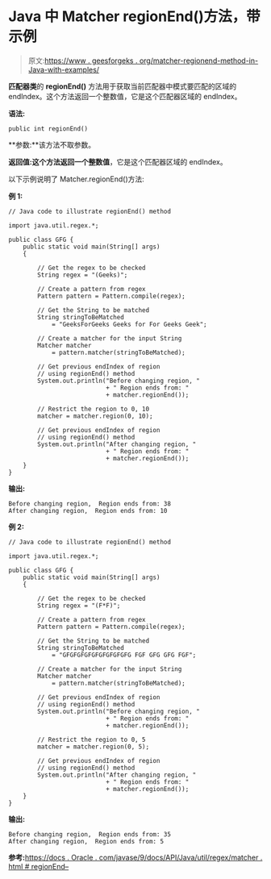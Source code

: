 # Java 中 Matcher regionEnd()方法，带示例

> 原文:[https://www . geesforgeks . org/matcher-regionend-method-in-Java-with-examples/](https://www.geeksforgeeks.org/matcher-regionend-method-in-java-with-examples/)

**匹配器类**的 **regionEnd()** 方法用于获取当前匹配器中模式要匹配的区域的 endIndex。这个方法返回一个整数值，它是这个匹配器区域的 endIndex。

**语法:**

```
public int regionEnd()

```

**参数:**该方法不取参数。

**返回值:**这个方法返回一个**整数值**，它是这个匹配器区域的 endIndex。

以下示例说明了 Matcher.regionEnd()方法:

**例 1:**

```
// Java code to illustrate regionEnd() method

import java.util.regex.*;

public class GFG {
    public static void main(String[] args)
    {

        // Get the regex to be checked
        String regex = "(Geeks)";

        // Create a pattern from regex
        Pattern pattern = Pattern.compile(regex);

        // Get the String to be matched
        String stringToBeMatched
            = "GeeksForGeeks Geeks for For Geeks Geek";

        // Create a matcher for the input String
        Matcher matcher
            = pattern.matcher(stringToBeMatched);

        // Get previous endIndex of region
        // using regionEnd() method
        System.out.println("Before changing region, "
                           + " Region ends from: "
                           + matcher.regionEnd());

        // Restrict the region to 0, 10
        matcher = matcher.region(0, 10);

        // Get previous endIndex of region
        // using regionEnd() method
        System.out.println("After changing region, "
                           + " Region ends from: "
                           + matcher.regionEnd());
    }
}
```

**输出:**

```
Before changing region,  Region ends from: 38
After changing region,  Region ends from: 10

```

**例 2:**

```
// Java code to illustrate regionEnd() method

import java.util.regex.*;

public class GFG {
    public static void main(String[] args)
    {

        // Get the regex to be checked
        String regex = "(F*F)";

        // Create a pattern from regex
        Pattern pattern = Pattern.compile(regex);

        // Get the String to be matched
        String stringToBeMatched
            = "GFGFGFGFGFGFGFGFGFG FGF GFG GFG FGF";

        // Create a matcher for the input String
        Matcher matcher
            = pattern.matcher(stringToBeMatched);

        // Get previous endIndex of region
        // using regionEnd() method
        System.out.println("Before changing region, "
                           + " Region ends from: "
                           + matcher.regionEnd());

        // Restrict the region to 0, 5
        matcher = matcher.region(0, 5);

        // Get previous endIndex of region
        // using regionEnd() method
        System.out.println("After changing region, "
                           + " Region ends from: "
                           + matcher.regionEnd());
    }
}
```

**输出:**

```
Before changing region,  Region ends from: 35
After changing region,  Region ends from: 5

```

**参考:**[https://docs . Oracle . com/javase/9/docs/API/Java/util/regex/matcher . html # regionEnd–](https://docs.oracle.com/javase/9/docs/api/java/util/regex/Matcher.html#regionEnd--)